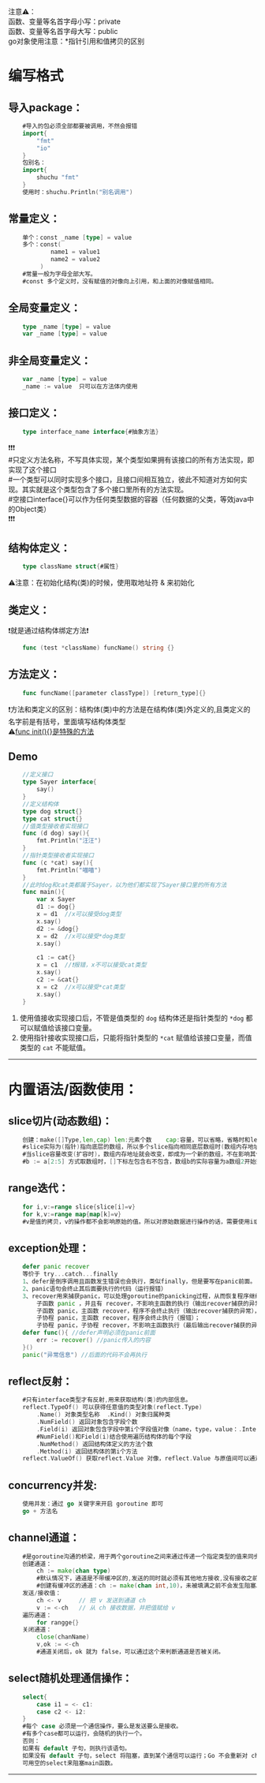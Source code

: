 注意⚠️：  
函数、变量等名首字母小写：private  
函数、变量等名首字母大写：public  
go对象使用注意：*指针引用和值拷贝的区别  
# 编写格式

## 导入package：
```go
	#导入的包必须全部都要被调用，不然会报错
	import{
		"fmt"
		"io"
	}
	包别名：
	import{
		shuchu "fmt"
	}
	使用时：shuchu.Println("别名调用")
```
## 常量定义：
```go
	单个：const _name [type] = value
	多个：const(
			name1 = value1
			name2 = value2
		 )
	#常量一般为字母全部大写。
	#const 多个定义时，没有赋值的对像向上引用，和上面的对像赋值相同。
```
## 全局变量定义：
```go	
	type _name [type] = value
	var _name [type] = value
```
## 非全局变量定义：
```go	
	var _name [type] = value
	_name := value 	只可以在方法体内使用
```
## 接口定义：
```go	
	type interface_name interface{#抽象方法}
```
❗️❗️❗️  
#只定义方法名称，不写具体实现，某个类型如果拥有该接口的所有方法实现，即实现了这个接口  
#一个类型可以同时实现多个接口，且接口间相互独立，彼此不知道对方如何实现。其实就是这个类型包含了多个接口里所有的方法实现。  
#空接口interface{}可以作为任何类型数据的容器（任何数据的父类，等效java中的Object类）  
❗️❗️❗️
## 结构体定义：
```go	
	type className struct{#属性}
```
⚠️注意：在初始化结构(类)的时候，使用取地址符 & 来初始化
## 类定义：
❗️就是通过结构体绑定方法❗️
```go
	func (test *className) funcName() string {}
```
## 方法定义：
```go	
	func funcName([parameter classType]) [return_type]{}
```
❗️方法和类定义的区别：结构体(类)中的方法是在结构体(类)外定义的,且类定义的名字前是有括号，里面填写结构体类型  
⚠️[func init(){}是特殊的方法](Go函数.md)
## Demo
```go
	//定义接口
	type Sayer interface{
		say()
	}
	//定义结构体
	type dog struct{}
	type cat struct{}
	//值类型接收者实现接口
	func (d dog) say(){
		fmt.Println("汪汪")
	}
	//指针类型接收者实现接口
	func (c *cat) say(){
		fmt.Println("喵喵")
	}
	//此时dog和cat类都属于Sayer，以为他们都实现了Sayer接口里的所有方法
	func main(){
		var x Sayer
		d1 := dog{}
		x = d1	//x可以接受dog类型
		x.say()
		d2 := &dog{}
		x = d2	//x可以接受*dog类型
		x.say()

		c1 := cat{}
		x = c1 	//❗️报错，x不可以接受cat类型
		x.say()
		c2 := &cat{}
		x = c2 	//x可以接受*cat类型
		x.say()
	}
```
1. 使用值接收实现接口后，不管是值类型的 `dog` 结构体还是指针类型的 `*dog` 都可以赋值给该接口变量。  
2. 使用指针接收实现接口后，只能将指针类型的 `*cat` 赋值给该接口变量，而值类型的 `cat` 不能赋值。  
--------------------------------------------------------------------------
# 内置语法/函数使用：

## slice切片(动态数组)：
```go	
	创建：make([]Type,len,cap)	len:元素个数	cap:容量，可以省略，省略时和len值相同。
	#slice实际为(指针)指向底层的数组，所以多个slice指向相同底层数组时(数组内存地址相同)，其中一个改变也会影响其他全部。
	#当slice容量改变(扩容时)，数组内存地址就会改变，即成为一个新的数组，不在影响其他slice。
	#b := a[2:5] 方式取数组时，[]下标左包含右不包含，数组b的实际容量为a数组2开始到数组最后的长度。
```
## range迭代：
```go	
	for i,v:=range slice{slice[i]=v}
	for k,v:=range map{map[k]=v}
	#v是值的拷贝，v的操作都不会影响原始的值。所以对原始数据进行操作的话，需要使用i或者k。
```
## exception处理：
```go	
	defer panic recover
	等价于 try...catch...finally
	1、defer是倒序调用且函数发生错误也会执行，类似finally，但是要写在panic前面。
	2、panic语句会终止其后面要执行的代码（运行报错）
	3、recover用来捕获panic，可以处理goroutine的panicking过程，从而恢复程序继续运行，只在defer中使用有效
		子函数 panic ，并且有 recover，不影响主函数的执行（输出recover捕获的异常后主函数继续执行）；
		子函数 panic，主函数 recover，程序不会终止执行（输出recover捕获的异常），但是panic子函数后面的主函数代码不会再执行；
		子协程 panic，主函数 recover，程序会终止执行（报错）；
		子协程 panic，子协程 recover，不影响主函数执行（最后输出recover捕获的异常）
	defer func(){ //defer声明必须在panic前面
		err := recover() //panic传入的内容
	}()
	panic("异常信息") //后面的代码不会再执行
```
## reflect反射：
```go	
	#只有interface类型才有反射,用来获取结构(类)的内部信息。
	reflect.TypeOf() 可以获得任意值的类型对象(reflect.Type)
		.Name() 对象类型名称	.Kind() 对象归属种类	
		.NumField() 返回对象包含字段个数
		.Field(i) 返回对象包含字段中第i个字段值对像（name，type，value：.Interface()）
		#NumField()和Field(i)结合使用遍历结构体的每个字段
		.NumMethod() 返回结构体定义的方法个数
		.Method(i) 返回结构体的第i个方法 
	reflect.ValueOf() 获取reflect.Value 对像，reflect.Value 与原值间可以通过值包装和值获取互相转化。
```
## concurrency并发:
```go	
	使用并发：通过 go 关键字来开启 goroutine 即可
	go + 方法名
```	
## channel通道：
```go	
	#是goroutine沟通的桥梁，用于两个goroutine之间来通过传递一个指定类型的值来同步运行和通信。
	创建通道：
		ch := make(chan type)
		#默认情况下，通道是不带缓冲区的,发送的同时就必须有其他地方接收,没有接收之前当前线程就会阻塞。
		#创建有缓冲区的通道：ch := make(chan int,10)，未被填满之前不会发生阻塞。
	发送/接收值：
		ch <- v	 	// 把 v 发送到通道 ch
		v := <-ch   // 从 ch 接收数据，并把值赋给 v
	遍历通道：
		for rangge{}
	关闭通道：
		close(chanName)
		v,ok := <-ch
		#通道关闭后，ok 就为 false，可以通过这个来判断通道是否被关闭。
```
## select随机处理通信操作：
```go	
	select{
		case i1 = <- c1:
		case c2 <- i2:
	}
	#每个 case 必须是一个通信操作，要么是发送要么是接收。
	#有多个case都可以运行，会随机的执行一个。
	否则：
	如果有 default 子句，则执行该语句。
	如果没有 default 子句，select 将阻塞，直到某个通信可以运行；Go 不会重新对 channel 或值进行求值。
	可用空的select来阻塞main函数。
```
------------------------------------------------------------------------------------------